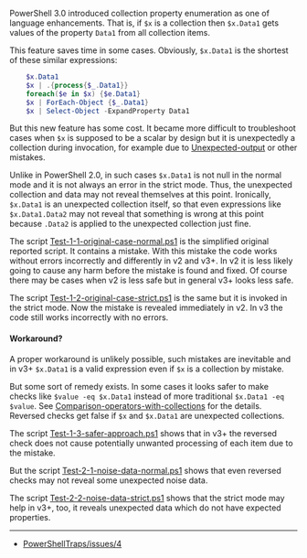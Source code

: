 
PowerShell 3.0 introduced collection property enumeration as one of language
enhancements. That is, if `$x` is a collection then `$x.Data1` gets values of
the property `Data1` from all collection items.

This feature saves time in some cases. Obviously, `$x.Data1` is the shortest of
these similar expressions:

```powershell
    $x.Data1
    $x | .{process{$_.Data1}}
    foreach($e in $x) {$e.Data1}
    $x | ForEach-Object {$_.Data1}
    $x | Select-Object -ExpandProperty Data1
```

But this new feature has some cost. It became more difficult to troubleshoot
cases when `$x` is supposed to be a scalar by design but it is unexpectedly a
collection during invocation, for example due to [Unexpected-output] or other
mistakes.

Unlike in PowerShell 2.0, in such cases `$x.Data1` is not null in the normal
mode and it is not always an error in the strict mode. Thus, the unexpected
collection and data may not reveal themselves at this point. Ironically,
`$x.Data1` is an unexpected collection itself, so that even expressions like
`$x.Data1.Data2` may not reveal that something is wrong at this point because
`.Data2` is applied to the unexpected collection just fine.

The script [Test-1-1-original-case-normal.ps1](Test-1-1-original-case-normal.ps1) is the simplified original
reported script. It contains a mistake. With this mistake the code works
without errors incorrectly and differently in v2 and v3+. In v2 it is less
likely going to cause any harm before the mistake is found and fixed. Of course
there may be cases when v2 is less safe but in general v3+ looks less safe.

The script [Test-1-2-original-case-strict.ps1](Test-1-2-original-case-strict.ps1) is the same but it is invoked in
the strict mode. Now the mistake is revealed immediately in v2. In v3 the code
still works incorrectly with no errors.

#### Workaround?

A proper workaround is unlikely possible, such mistakes are inevitable and in
v3+ `$x.Data1` is a valid expression even if `$x` is a collection by mistake.

But some sort of remedy exists. In some cases it looks safer to make checks
like `$value -eq $x.Data1` instead of more traditional `$x.Data1 -eq $value`.
See [Comparison-operators-with-collections] for the details. Reversed checks
get false if `$x` and `$x.Data1` are unexpected collections.

The script [Test-1-3-safer-approach.ps1](Test-1-3-safer-approach.ps1) shows that in v3+ the reversed check
does not cause potentially unwanted processing of each item due to the mistake.

But the script [Test-2-1-noise-data-normal.ps1](Test-2-1-noise-data-normal.ps1) shows that even reversed checks
may not reveal some unexpected noise data.

The script [Test-2-2-noise-data-strict.ps1](Test-2-2-noise-data-strict.ps1) shows that the strict mode may help
in v3+, too, it reveals unexpected data which do not have expected properties.

---

- [PowerShellTraps/issues/4](https://github.com/nightroman/PowerShellTraps/issues/4)

[Unexpected-output]: ../Unexpected-output
[Comparison-operators-with-collections]: ../Comparison-operators-with-collections
